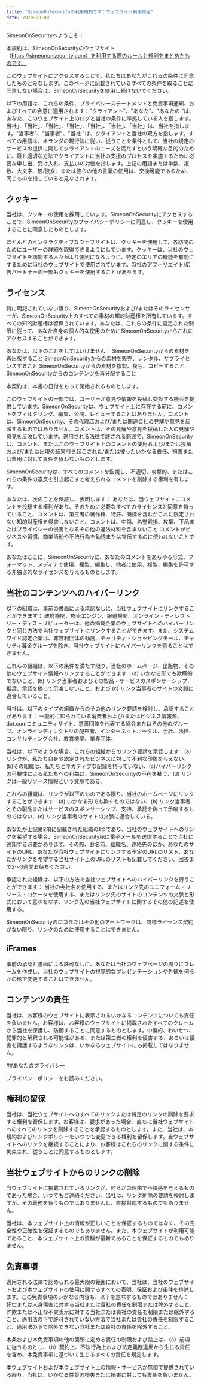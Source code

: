 ```yaml
---
title: "SimeonOnSecurityの利用規約です：ウェブサイト利用規定"
date: 2020-08-08
---
```


SimeonOnSecurityへようこそ！

本規約は、SimeonOnSecurityのウェブサイト（https://simeononsecurity.com）を利用する際のルールと規則をまとめたものです。

このウェブサイトにアクセスすることで、私たちはあなたがこれらの条件に同意したものとみなします。このページに記載されているすべての条件を取ることに同意しない場合は、SimeonOnSecurityを使用し続けないでください。

以下の用語は、これらの条件、プライバシーステートメントと免責事項通知、およびすべての合意に適用されます："クライアント"、"あなた"、"あなたの "は、あなた、このウェブサイト上のログと当社の条件に準拠している人を指します。当社」、「当社」、「当社」、「当社」、「当社」、「当社」、「当社」は、当社を指します。"当事者"、"当事者"、"当社 "は、クライアントと当社の双方を指します。すべての用語は、オランダの現行法に従い、従うことを条件として、当社の規定のサービスの提供に関してクライアントのニーズを満たすという明確な目的のために、最も適切な方法でクライアントに当社の支援のプロセスを実施するために必要な申し出、受け入れ、支払いの対価を指します。上記の用語または単数、複数、大文字、彼/彼女、または彼らの他の言葉の使用は、交換可能であるため、同じものを指していると見なされます。

## クッキー

当社は、クッキーの使用を採用しています。SimeonOnSecurityにアクセスすることで、SimeonOnSecurityのプライバシーポリシーに同意し、クッキーを使用することに同意したものとします。

ほとんどのインタラクティブなウェブサイトは、クッキーを使用して、各訪問のためにユーザーの詳細を取得できるようにしています。クッキーは、当社のウェブサイトを訪問する人々がより便利になるように、特定のエリアの機能を有効にするために当社のウェブサイトで使用されています。当社のアフィリエイト/広告パートナーの一部もクッキーを使用することがあります。

## ライセンス

特に明記されていない限り、SimeonOnSecurityおよび/またはそのライセンサーが、SimeonOnSecurity上のすべての素材の知的財産権を所有しています。すべての知的財産権は留保されています。あなたは、これらの条件に設定された制限に従って、あなた自身の個人的な使用のためにSimeonOnSecurityからこれにアクセスすることができます。

あなたは、以下のことをしてはいけません：
SimeonOnSecurityからの素材を再出版すること SimeonOnSecurityからの素材を販売、レンタル、サブライセンスすること SimeonOnSecurityからの素材を複製、複写、コピーすること SimeonOnSecurityからのコンテンツを再分配すること

本契約は、本書の日付をもって開始されるものとします。

このウェブサイトの一部では、ユーザーが意見や情報を投稿し交換する機会を提供しています。SimeonOnSecurityは、ウェブサイト上に存在する前に、コメントをフィルタリング、編集、公開、レビューすることはありません。コメントは、SimeonOnSecurity、その代理店および/または関連会社の見解や意見を反映するものではありません。コメントは、その見解や意見を投稿した人の見解や意見を反映しています。適用される法律で許される範囲で、SimeonOnSecurityは、コメント、またはこのウェブサイト上のコメントの使用および/または投稿および/または出現の結果引き起こされた/または被ったいかなる責任、損害または費用に対して責任を負わないものとします。

SimeonOnSecurityは、すべてのコメントを監視し、不適切、攻撃的、またはこれらの条件の違反を引き起こすと考えられるコメントを削除する権利を有します。

あなたは、次のことを保証し、表明します：
あなたは、当ウェブサイトにコメントを投稿する権利があり、そのために必要なすべてのライセンスと同意を持っていること、コメントは、第三者の著作権、特許、商標を含むがこれに限定されない知的財産権を侵害しないこと、コメントは、中傷、名誉毀損、攻撃、下品またはプライバシーの侵害となるその他の違法材料を含まないこと コメントがビジネスや習慣、商業活動や不法行為を勧誘または宣伝するのに使われないことです。

あなたはここに、SimeonOnSecurityに、あなたのコメントをあらゆる形式、フォーマット、メディアで使用、複製、編集し、他者に使用、複製、編集を許可する非独占的なライセンスを与えるものとします。

## 当社のコンテンツへのハイパーリンク

以下の組織は、事前の書面による承認なしに、当社ウェブサイトにリンクすることができます：
政府機関、検索エンジン、報道機関、オンライン・ディレクトリー・ディストリビューターは、他の掲載企業のウェブサイトへのハイパーリンクと同じ方法で当社ウェブサイトにリンクすることができます。また、システムワイド認定企業は、非営利団体の勧誘、チャリティ・ショッピングモール、チャリティ募金グループを除き、当社ウェブサイトにハイパーリンクを張ることはできません。

これらの組織は、以下の条件を満たす限り、当社のホームページ、出版物、その他のウェブサイト情報へリンクすることができます：(a) いかなる形でも欺瞞的でないこと、(b) リンク当事者およびその製品・サービスのスポンサーシップ、推奨、承認を偽って示唆しないこと、および (c) リンク当事者のサイトの文脈に適合していること。

当社は、以下のタイプの組織からのその他のリンク要請を検討し、承認することがあります：
一般的に知られている消費者および/またはビジネス情報源、dot.comコミュニティサイト、慈善団体を代表する協会またはその他のグループ、オンラインディレクトリの配布者、インターネットポータル、会計、法律、コンサルティング会社、教育機関、業界団体。

当社は、以下のような場合、これらの組織からのリンク要請を承認します：(a)リンクが、私たち自身や認定されたビジネスに対して不利な印象を与えない、(b)その組織は、私たちとネガティブな記録を持っていない、(c)ハイパーリンクの可視性による私たちへの利益は、SimeonOnSecurityの不在を補う、(d) リンクは一般リソース情報という文脈である。

これらの組織は、リンクが以下のものである限り、当社のホームページにリンクすることができます：(a) いかなる形でも欺くものではない、(b) リンク当事者とその製品またはサービスのスポンサーシップ、支持、承認を偽って示唆するものではない、(c) リンク当事者のサイトの文脈に適合している。

あなたが上記第2項に記載された組織の1つであり、当社のウェブサイトへのリンクを希望する場合、SimeonOnSecurity宛に電子メールを送信することで当社に通知する必要があります。その際、お名前、組織名、連絡先のほか、あなたのサイトのURL、あなたが当社ウェブサイトにリンクする予定のURLのリスト、あなたがリンクを希望する当社サイト上のURLのリストも記載してください。回答まで2～3週間お待ちください。

承認された組織は、以下の方法で当社ウェブサイトへのハイパーリンクを行うことができます：
当社の会社名を使用する、またはリンク先のユニフォーム・リソース・ロケータを使用する、またはリンク先のサイトのコンテンツの文脈と形式において意味をなす、リンク先の当社ウェブサイトに関するその他の記述を使用する。

SimeonOnSecurityのロゴまたはその他のアートワークは、商標ライセンス契約がない限り、リンクのために使用することはできません。

## iFrames

事前の承認と書面による許可なしに、あなたは当社のウェブページの周りにフレームを作成し、当社のウェブサイトの視覚的なプレゼンテーションや外観を何らかの形で変更することはできません。

## コンテンツの責任

当社は、お客様のウェブサイトに表示されるいかなるコンテンツについても責任を負いません。お客様は、お客様のウェブサイトに掲載されたすべてのクレームから当社を保護し、防御することに同意するものとします。中傷的、わいせつ、犯罪的と解釈される可能性がある、または第三者の権利を侵害する、あるいは侵害を擁護するようなリンクは、いかなるウェブサイトにも掲載してはなりません。

##あなたのプライバシー

プライバシーポリシーをお読みください。

## 権利の留保

当社は、当社ウェブサイトへのすべてのリンクまたは特定のリンクの削除を要求する権利を留保します。お客様は、要求があった場合、直ちに当社ウェブサイトへのすべてのリンクを削除することを承認するものとします。また、当社は、本規約およびリンクポリシーをいつでも変更できる権利を留保します。当ウェブサイトへのリンクを継続することにより、お客様はこれらのリンクに関する条件に拘束され、従うことに同意するものとします。

## 当社ウェブサイトからのリンクの削除

当ウェブサイトに掲載されているリンクが、何らかの理由で不快感を与えるものであった場合、いつでもご連絡ください。当社は、リンク削除の要請を検討しますが、その義務を負うものではありませんし、直接対応するものでもありません。

当社は、本ウェブサイト上の情報が正しいことを保証するものではなく、その完全性や正確性を保証するものでもありません。また、本ウェブサイトが利用可能であること、本ウェブサイト上の資料が最新であることを保証するものでもありません。
## 免責事項

適用される法律で認められる最大限の範囲において、当社は、当社のウェブサイトおよび本ウェブサイトの使用に関するすべての表明、保証および条件を排除します。この免責事項のいかなる内容も、以下を意味するものではありません：
死亡または人身傷害に対する当社または貴社の責任を制限または除外すること、詐欺または不正な不実表示に対する当社または貴社の責任を制限または除外すること、適用法の下で許可されていない方法で当社または貴社の責任を制限すること、適用法の下で除外できない当社または貴社の責任を除外すること。

本条および本免責事項の他の箇所に定める責任の制限および禁止は、（a）前項に従うものとし、（b）契約上、不法行為上および法定義務違反から生じる責任を含め、本免責事項に基づいて生じるすべての責任を規定します。

本ウェブサイトおよび本ウェブサイト上の情報・サービスが無償で提供されている限り、当社は、いかなる性質の損失または損害に対しても責任を負いません。
